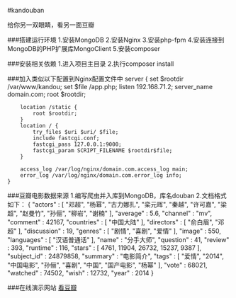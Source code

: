 #kandouban

给你另一双眼睛，看另一面豆瓣

###搭建运行环境
1.安装MongoDB
2.安装Nginx
3.安装php-fpm
4.安装连接到 MongoDB的PHP扩展库MongoClient
5.安装composer

###安装相关依赖
1.进入项目主目录
2.执行composer install

###加入类似以下配置到Nginx配置文件中
    server {
        set $rootdir /var/www/kandou;
        set $file /app.php;
        listen 192.168.71.2;
        server_name domain.com;
        root $rootdir;

        location /static {
            root $rootdir;
        }   
        location / { 
            try_files $uri $uri/ $file;
            include fastcgi.conf;
            fastcgi_pass 127.0.0.1:9000;
            fastcgi_param SCRIPT_FILENAME $rootdir$file;
        }   

        access_log /var/log/nginx/domain.com.access_log main;
        error_log /var/log/nginx/domain.com.error_log info;
    }   


###豆瓣电影数据来源
1.编写爬虫并入库到MongoDB，库名douban
2.文档格式如下：
    {
        "actors" : [
            "邓超",
            "杨幂",
            "古力娜扎",
            "栾元晖",
            "秦越",
            "许可嘉",
            "梁超",
            "赵曼竹",
            "孙俪",
            "柳岩",
            "谢楠"
        ],
        "average" : 5.6,
        "channel" : "mv",
        "comment" : 42167,
        "countries" : [
            "中国大陆"
        ],
        "directors" : [
            "俞白眉",
            "邓超"
        ],
        "discussion" : 19,
        "genres" : [
            "剧情",
            "喜剧",
            "爱情"
        ],
        "image" : 550,
        "languages" : [
            "汉语普通话"
        ],
        "name" : "分手大师",
        "question" : 41,
        "review" : 393,
        "runtime" : 116,
        "stars" : [
            4761,
            11904,
            26732,
            15237,
            9387
        ],
        "subject_id" : 24879858,
        "summary" : "电影简介",
        "tags" : [
            "爱情",
            "2014",
            "中国电影",
            "孙俪",
            "喜剧",
            "中国",
            "国产电影",
            "杨幂"
        ],
        "vote" : 68021,
        "watched" : 74502,
        "wish" : 12732,
        "year" : 2014
    }

###在线演示网站
[看豆瓣](http://kandou.phpor.me)
